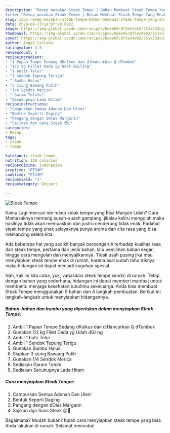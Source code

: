 ```yaml
---
description: "Resep masakan Steak Tempe | Bahan Membuat Steak Tempe Yang Enak Banget"
title: "Resep masakan Steak Tempe | Bahan Membuat Steak Tempe Yang Enak Banget"
slug: 1361-resep-masakan-steak-tempe-bahan-membuat-steak-tempe-yang-enak-banget
date: 2020-08-13T18:07:28.692Z
image: https://img-global.cpcdn.com/recipes/6dee65c8f5e24eb2/751x532cq70/steak-tempe-foto-resep-utama.jpg
thumbnail: https://img-global.cpcdn.com/recipes/6dee65c8f5e24eb2/751x532cq70/steak-tempe-foto-resep-utama.jpg
cover: https://img-global.cpcdn.com/recipes/6dee65c8f5e24eb2/751x532cq70/steak-tempe-foto-resep-utama.jpg
author: Angel Carlson
ratingvalue: 3.5
reviewcount: 6
recipeingredient:
- "1 Papan Tempe Sedang dKulkus dan diHancurkan Q dTumbuk"
- "1/2 kg Fillet Dada yg Udah dGiling"
- "1 butir Telur"
- "1 Sendok Tepung Terigu"
- " Bumbu Halus"
- "3 siung Bawang Putih"
- "1/4 Sendok Merica"
- " Garam Totole"
- "Secukupnya Lada Hitam"
recipeinstructions:
- "Campurkan Semua Adonan Dan Uleni"
- "Bentuk Seperti Daging"
- "Pengang dengan dOles Margarin"
- "Sajikan dgn Saos Steak 😍🤩"
categories:
- Resep
tags:
- steak
- tempe

katakunci: steak tempe 
nutrition: 110 calories
recipecuisine: Indonesian
preptime: "PT34M"
cooktime: "PT32M"
recipeyield: "2"
recipecategory: Dessert

---
```



![Steak Tempe](https://img-global.cpcdn.com/recipes/6dee65c8f5e24eb2/751x532cq70/steak-tempe-foto-resep-utama.jpg)

Kamu Lagi mencari ide resep steak tempe yang Bisa Manjain Lidah? Cara Memasaknya memang susah-susah gampang. jikalau keliru mengolah maka hasilnya tidak akan memuaskan dan justru cenderung tidak enak. Padahal steak tempe yang enak selayaknya punya aroma dan cita rasa yang bisa memancing selera kita.

Ada beberapa hal yang sedikit banyak berpengaruh terhadap kualitas rasa dari steak tempe, pertama dari jenis bahan, lalu pemilihan bahan segar, hingga cara mengolah dan menyajikannya. Tidak usah pusing jika mau menyiapkan steak tempe enak di rumah, karena asal sudah tahu triknya maka hidangan ini dapat menjadi suguhan spesial.




Nah, kali ini kita coba, yuk, variasikan steak tempe sendiri di rumah. Tetap dengan bahan yang sederhana, hidangan ini dapat memberi manfaat untuk membantu menjaga kesehatan tubuhmu sekeluarga. Anda bisa membuat Steak Tempe menggunakan 9 bahan dan 4 langkah pembuatan. Berikut ini langkah-langkah untuk menyiapkan hidangannya.

<!--inarticleads1-->

##### Bahan-bahan dan bumbu yang diperlukan dalam menyiapkan Steak Tempe:

1. Ambil 1 Papan Tempe Sedang dKulkus dan diHancurkan Q dTumbuk
1. Gunakan 1/2 kg Fillet Dada yg Udah dGiling
1. Ambil 1 butir Telur
1. Ambil 1 Sendok Tepung Terigu
1. Gunakan  Bumbu Halus:
1. Siapkan 3 siung Bawang Putih
1. Gunakan 1/4 Sendok Merica
1. Sediakan  Garam Totole
1. Sediakan Secukupnya Lada Hitam




<!--inarticleads2-->

##### Cara menyiapkan Steak Tempe:

1. Campurkan Semua Adonan Dan Uleni
1. Bentuk Seperti Daging
1. Pengang dengan dOles Margarin
1. Sajikan dgn Saos Steak 😍🤩




Bagaimana? Mudah bukan? Itulah cara menyiapkan steak tempe yang bisa Anda lakukan di rumah. Selamat mencoba!
